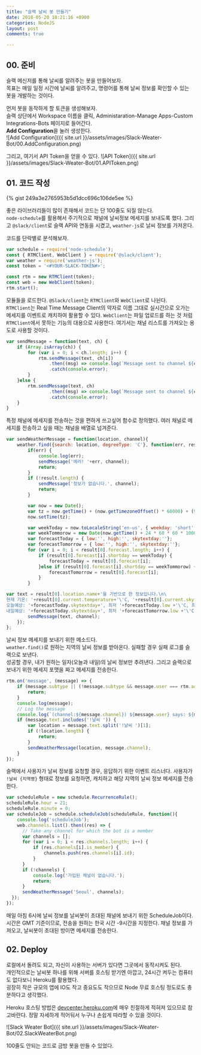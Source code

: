 ```yaml
---
title: "슬랙 날씨 봇 만들기"
date: 2018-05-20 18:21:16 +0900
categories: NodeJS
layout: post
comments: true

---
```


## 00. 준비
슬랙 메신저를 통해 날씨를 알려주는 봇을 만들어보자.  
목표는 매일 일정 시간에 날씨를 알려주고, 명령어를 통해 날씨 정보를 확인할 수 있는 봇을 개발하는 것이다.

먼저 봇을 동작하게 할 토큰을 생성해보자.  
슬랙 상단에서 Workspace 이름을 클릭, Administaration-Manage Apps-Custom Integrations-Bots 페이지로 들어간다.  
**Add Configuration**을 눌러 생성한다.  
![Add Configuration]({{ site.url }}/assets/images/Slack-Weater-Bot/00.AddConfiguration.png)  

그리고, 여기서 API Token을 얻을 수 있다.
![API Token]({{ site.url }}/assets/images/Slack-Weater-Bot/01.APIToken.png)  


## 01. 코드 작성
{% gist 249a3e2765953b5d1dcc696c106de5ee %}

좋은 라이브러리들이 많이 존재해서 코드는 단 100줄도 되질 않는다.  
`node-schedule`를 활용해서 주기적으로 채널에 날씨정보 메세지를 보내도록 했다. 그리고 `@slack/client`로 슬랙 API와 연동을 시켰고, `weather-js`로 날씨 정보를 가져온다.

코드를 단락별로 분석해보자.  

```javascript
var schedule = require('node-schedule');
const { RTMClient, WebClient } = require('@slack/client');
var weather = require('weather-js');
const token = '<#YOUR-SLACK-TOKEN#>';

const rtm = new RTMClient(token);
const web = new WebClient(token);
rtm.start();
```

모듈들을 로드한다. `@Slack/client`는 `RTMClient`와 `WebClient`로 나뉜다.  
`RTMClient`는 Real Time Message Client의 약자로 이름 그대로 실시간으로 오가는 메세지를 이벤트로 캐치하여 활용할 수 있다. `WebClient`는 파일 업로드를 하는 것 처럼 `RTMClient`에서 못하는 기능의 대용으로 사용한다. 여기서는 채널 리스트를 가져오는 용도로 사용할 것이다.

```javascript
var sendMessage = function(text, ch) {
	if (Array.isArray(ch)) {
		for (var i = 0; i < ch.length; i++) {
			rtm.sendMessage(text, ch[i])
				.then((msg) => console.log(`Message sent to channel ${ch}`))
				.catch(console.error);
		}
	}else {
		rtm.sendMessage(text, ch)
				.then((msg) => console.log(`Message sent to channel ${ch}`))
				.catch(console.error);
	}
}
```

특정 채널에 메세지를 전송하는 것을 편하게 쓰고싶어 함수로 정의했다. 여러 채널로 메세지를 전송하고 싶을 때는 채널을 배열로 넘겨준다.

```javascript
var sendWeatherMessage = function(location, channel){
	weather.find({search: location, degreeType: 'C'}, function(err, result) {
		if(err) {
			console.log(err);
			sendMessage('에러! '+err, channel);
			return;
		}
		if (!result.length) {
			sendMessage('정보가 없습니다.', channel);
			return;
		}

		var now = new Date();
		var tz = now.getTime() + (now.getTimezoneOffset() * 60000) + (9 * 3600000);
		now.setTime(tz);

		var weekToday = now.toLocaleString('en-us', { weekday: 'short' });
		var weekTommorow = new Date(now.getTime() + 24 * 60 * 60 * 1000).toLocaleString('en-us', { weekday: 'short' });
		var forecastToday = { low:'', high:'', skytextday:''};
		var forecastTomorrow = { low:'', high:'', skytextday:''};
		for (var i = 0; i < result[0].forecast.length; i++) {
			if (result[0].forecast[i].shortday == weekToday) {
				forecastToday = result[0].forecast[i];
			}else if (result[0].forecast[i].shortday == weekTommorow) {
				forecastTomorrow = result[0].forecast[i];
			}
		}

var text = result[0].location.name+'을 기반으로 한 정보입니다.\n\
현재 기온: '+result[0].current.temperature+'\'C, '+result[0].current.skytext+'\n\
오늘예상: '+forecastToday.skytextday+', 최저 '+forecastToday.low +'\'C, 최고 '+forecastToday.high+'\'C\n\
내일예상: '+forecastToday.skytextday+', 최저 '+forecastTomorrow.low +'\'C, 최고 '+forecastTomorrow.high+'\'C\n';
		sendMessage(text, channel);
	});
};
```
날씨 정보 메세지를 보내기 위한 메소드다.  
`weather.find()`로 원하는 지역의 날씨 정보를 받아온다. 실패할 경우 실패 로그를 슬랙으로 보낸다.  
성공할 경우, 내가 원하는 일자(오늘과 내일)의 날씨 정보만 추려낸다. 그리고 슬랙으로 보내기 위한 메세지 포맷을 짜고 메세지를 전송한다.

```javascript
rtm.on('message', (message) => {
	if (message.subtype || (!message.subtype && message.user === rtm.activeUserId)) {
		return;
	}
	console.log(message);
	// Log the message
	console.log(`(channel:${message.channel}) ${message.user} says: ${message.text}`);
	if (message.text.includes('!날씨 ')) {
		var location = message.text.split('!날씨 ')[1];
		if (!location.length) {
			return;
		}
		sendWeatherMessage(location, message.channel);
	}
});
```
슬랙에서 사용자가 날씨 정보를 요청할 경우, 응답하기 위한 이벤트 리스너다. 사용자가 `!날씨 {지역명}` 형태로 정보를 요청하면, 캐치하고 해당 지역의 날씨 정보 메세지를 전송한다.

```javascript
var scheduleRule = new schedule.RecurrenceRule();
scheduleRule.hour = 21;
scheduleRule.minute = 0;
var scheduleJob = schedule.scheduleJob(scheduleRule, function(){
	console.log('scheduleJob');
	web.channels.list().then((res) => {
	  // Take any channel for which the bot is a member
	  var channels = [];
	  for (var i = 0; i < res.channels.length; i++) {
		  if (res.channels[i].is_member) {
			  channels.push(res.channels[i].id);
		  }
	  }
	  if (!channels) {
		  console.log('가입된 채널이 없습니다.');
		  return;
	  }
	  sendWeatherMessage('Seoul', channels);
  });
});
```
매일 아침 6시에 날씨 정보를 날씨봇이 초대된 채널에 보내기 위한 ScheduleJob이다.
시간은 GMT 기준이므로, 전송을 원하는 한국 시간 -9시간을 지정한다. 채널 정보를 가져오고, 날씨봇이 초대된 방이면 메세지를 전송한다.

## 02. Deploy
로컬에서 돌려도 되고, 자신이 사용하는 서버가 있다면 그곳에서 동작시켜도 된다.  
개인적으로는 날씨봇 하나를 위해 서버를 호스팅 받기엔 아깝고, 24시간 켜두는 컴퓨터도 없다보니 Heroku를 활용했다.  
굉장히 작은 규모의 앱에 IO도 작고 중요도도 작으므로 Node 무료 호스팅 정도로도 충분하다고 생각했다.

Heroku 호스팅 방법은 [devcenter.heroku.com](https://devcenter.heroku.com/articles/getting-started-with-nodejs#introduction)에 매우 친절하게 적혀져 있으므로 참고바란다. 정말 자세하게 적어둬서 누구나 손쉽게 따라할 수 있을 것이다.  

![Slack Weater Bot]({{ site.url }}/assets/images/Slack-Weater-Bot/02.SlackWeaterBot.png)  

100줄도 안되는 코드로 금방 봇을 만들 수 있었다.
